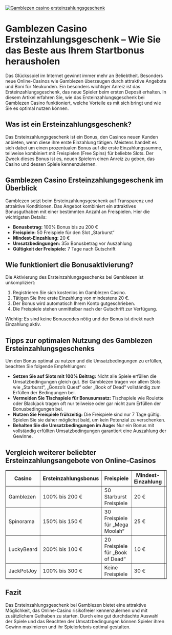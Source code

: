 [![Gamblezen casino ersteinzahlungsgeschenk](https://123-caf.pages.dev/gitsignup.png)](https://vrmoo.ru/Bt82HjjY)

<h1>Gamblezen Casino Ersteinzahlungsgeschenk – Wie Sie das Beste aus Ihrem Startbonus herausholen</h1>  <p>Das Glücksspiel im Internet gewinnt immer mehr an Beliebtheit. Besonders neue Online-Casinos wie Gamblezen überzeugen durch attraktive Angebote und Boni für Neukunden. Ein besonders wichtiger Anreiz ist das Ersteinzahlungsgeschenk, das neue Spieler beim ersten Deposit erhalten. In diesem Artikel erfahren Sie, wie das Ersteinzahlungsgeschenk bei Gamblezen Casino funktioniert, welche Vorteile es mit sich bringt und wie Sie es optimal nutzen können.</p>  <h2>Was ist ein Ersteinzahlungsgeschenk?</h2> <p>Das Ersteinzahlungsgeschenk ist ein Bonus, den Casinos neuen Kunden anbieten, wenn diese ihre erste Einzahlung tätigen. Meistens handelt es sich dabei um einen prozentualen Bonus auf die erste Einzahlungssumme, teilweise kombiniert mit Freispielen (Free Spins) für beliebte Slots. Der Zweck dieses Bonus ist es, neuen Spielern einen Anreiz zu geben, das Casino und dessen Spiele kennenzulernen.</p>  <h2>Gamblezen Casino Ersteinzahlungsgeschenk im Überblick</h2> <p>Gamblezen setzt beim Ersteinzahlungsgeschenk auf Transparenz und attraktive Konditionen. Das Angebot kombiniert ein attraktives Bonusguthaben mit einer bestimmten Anzahl an Freispielen. Hier die wichtigsten Details:</p>  <ul>   <li><strong>Bonusbetrag:</strong> 100% Bonus bis zu 200 €</li>   <li><strong>Freispiele:</strong> 50 Freispiele für den Slot „Starburst“</li>   <li><strong>Mindest-Einzahlung:</strong> 20 €</li>   <li><strong>Umsatzbedingungen:</strong> 35x Bonusbetrag vor Auszahlung</li>   <li><strong>Gültigkeit der Freispiele:</strong> 7 Tage nach Gutschrift</li> </ul>  <h2>Wie funktioniert die Bonusaktivierung?</h2> <p>Die Aktivierung des Ersteinzahlungsgeschenks bei Gamblezen ist unkompliziert:</p>  <ol>   <li>Registrieren Sie sich kostenlos im Gamblezen Casino.</li>   <li>Tätigen Sie Ihre erste Einzahlung von mindestens 20 €.</li>   <li>Der Bonus wird automatisch Ihrem Konto gutgeschrieben.</li>   <li>Die Freispiele stehen unmittelbar nach der Gutschrift zur Verfügung.</li> </ol>  <p>Wichtig: Es sind keine Bonuscodes nötig und der Bonus ist direkt nach Einzahlung aktiv.</p>  <h2>Tipps zur optimalen Nutzung des Gamblezen Ersteinzahlungsgeschenks</h2> <p>Um den Bonus optimal zu nutzen und die Umsatzbedingungen zu erfüllen, beachten Sie folgende Empfehlungen:</p>  <ul>   <li><strong>Setzen Sie auf Slots mit 100% Beitrag:</strong> Nicht alle Spiele erfüllen die Umsatzbedingungen gleich gut. Bei Gamblezen tragen vor allem Slots wie „Starburst“, „Gonzo’s Quest“ oder „Book of Dead“ vollständig zum Erfüllen der Bedingungen bei.</li>   <li><strong>Vermeiden Sie Tischspiele für Bonusumsatz:</strong> Tischspiele wie Roulette oder Blackjack tragen oft nur teilweise oder gar nicht zum Erfüllen der Bonusbedingungen bei.</li>   <li><strong>Nutzen Sie Freispiele frühzeitig:</strong> Die Freispiele sind nur 7 Tage gültig. Spielen Sie sie daher möglichst bald, um kein Potenzial zu verschenken.</li>   <li><strong>Behalten Sie die Umsatzbedingungen im Auge:</strong> Nur ein Bonus mit vollständig erfüllten Umsatzbedingungen garantiert eine Auszahlung der Gewinne.</li> </ul>  <h2>Vergleich weiterer beliebter Ersteinzahlungsangebote von Online-Casinos</h2> <table border="1" cellpadding="8" cellspacing="0">   <thead>     <tr>       <th>Casino</th>       <th>Ersteinzahlungsbonus</th>       <th>Freispiele</th>       <th>Mindest-Einzahlung</th>       <th>Umsatzbedingungen</th>     </tr>   </thead>   <tbody>     <tr>       <td>Gamblezen</td>       <td>100% bis 200 €</td>       <td>50 Starburst Freispiele</td>       <td>20 €</td>       <td>35x Bonus</td>     </tr>     <tr>       <td>Spinorama</td>       <td>150% bis 150 €</td>       <td>30 Freispiele für „Mega Moolah“</td>       <td>25 €</td>       <td>40x Bonus</td>     </tr>     <tr>       <td>LuckyBeard</td>       <td>200% bis 100 €</td>       <td>20 Freispiele für „Book of Dead“</td>       <td>10 €</td>       <td>35x Bonus</td>     </tr>     <tr>       <td>JackPotJoy</td>       <td>100% bis 300 €</td>       <td>Keine Freispiele</td>       <td>30 €</td>       <td>30x Bonus</td>     </tr>   </tbody> </table>  <h2>Fazit</h2> <p>Das Ersteinzahlungsgeschenk bei Gamblezen bietet eine attraktive Möglichkeit, das Online-Casino risikofreier kennenzulernen und mit zusätzlichem Guthaben zu starten. Durch eine gut durchdachte Auswahl der Spiele und das Beachten der Umsatzbedingungen können Spieler ihren Gewinn maximieren und ihr Spielerlebnis optimal gestalten.</p>